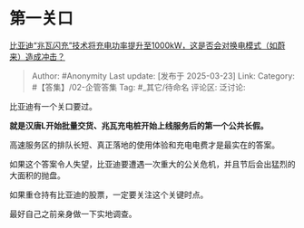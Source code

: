 # 第一关口
[比亚迪“兆瓦闪充”技术将充电功率提升至1000kW，这是否会对换电模式（如蔚来）造成冲击？](https://www.zhihu.com/question/14963382563/answer/130055304955)

> Author: #Anonymity
> Last update: [发布于 2025-03-23]
> Link:
> Category: #【答集】/02-企管答集 
> Tag: #_其它/待命名 
> 评论区:
> 泛讨论:

比亚迪有一个关口要过。

**就是汉唐L开始批量交货、兆瓦充电桩开始上线服务后的第一个公共长假。**

高速服务区的排队长短、真正落地的使用体验和充电电费才是最实在的答案。

如果这个答案令人失望，比亚迪要遭遇一次重大的公关危机，并且节后会出猛烈的大面积的抛盘。

如果重仓持有比亚迪的股票，一定要关注这个关键时点。

最好自己之前亲身做一下实地调查。
